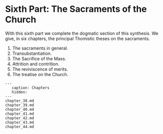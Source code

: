 # Sixth Part: The Sacraments of the Church

With this sixth part we complete the dogmatic section of this synthesis. We give, in six chapters, the principal Thomistic theses on the sacraments.

1. The sacraments in general.
2. Transubstantiation.
3. The Sacrifice of the Mass.
4. Attrition and contrition.
5. The reviviscence of merits.
6. The treatise on the Church.

```{toctree}
---
   caption: Chapters
   hidden:
---
chapter_38.md
chapter_39.md
chapter_40.md
chapter_41.md
chapter_42.md
chapter_43.md
chapter_44.md
```
